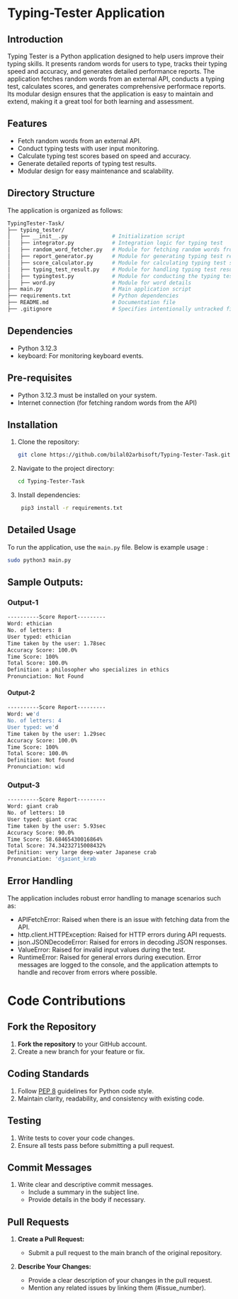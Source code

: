 # Typing-Tester Application

## Introduction
Typing Tester is a Python application designed to help users improve their typing skills.
It presents random words for users to type, tracks their typing speed and accuracy, and generates detailed performance reports.
The application fetches random words from an external API, conducts a typing test, calculates scores, and generates comprehensive performace reports. 
Its modular design ensures that the application is easy to maintain and extend, making it a great tool for both learning and assessment.

## Features
- Fetch random words from an external API.
- Conduct typing tests with user input monitoring.
- Calculate typing test scores based on speed and accuracy.
- Generate detailed reports of typing test results.
- Modular design for easy maintenance and scalability.

## Directory Structure

The application is organized as follows:
```bash
TypingTester-Task/
├── typing_tester/
│   ├── __init__.py              # Initialization script
│   ├── integrator.py            # Integration logic for typing test
│   ├── random_word_fetcher.py   # Module for fetching random words from API
│   ├── report_generator.py      # Module for generating typing test reports
│   ├── score_calculator.py      # Module for calculating typing test scores
│   ├── typing_test_result.py    # Module for handling typing test results
│   ├── typingtest.py            # Module for conducting the typing test
│   ├── word.py                  # Module for word details
├── main.py                      # Main application script
├── requirements.txt             # Python dependencies
├── README.md                    # Documentation file
├── .gitignore                   # Specifies intentionally untracked files to ignore
````
## Dependencies

- Python 3.12.3
- keyboard: For monitoring keyboard events.

## Pre-requisites

- Python 3.12.3 must be installed on your system.
- Internet connection (for fetching random words from the API)

## Installation

1. Clone the repository:
    ```bash
    git clone https://github.com/bilal02arbisoft/Typing-Tester-Task.git
    ```
2. Navigate to the project directory:
    ```bash
    cd Typing-Tester-Task
    ```
3. Install dependencies:
   ```bash
    pip3 install -r requirements.txt
    ```
## Detailed Usage
To run the application, use the `main.py` file. Below is example usage :
```sh
sudo python3 main.py 
```
## Sample Outputs:

### Output-1
```bash
----------Score Report---------
Word: ethician
No. of letters: 8
User typed: ethician
Time taken by the user: 1.78sec
Accuracy Score: 100.0%
Time Score: 100%
Total Score: 100.0%
Definition: a philosopher who specializes in ethics
Pronunciation: Not Found
```
#### Output-2
```bash
----------Score Report---------
Word: we'd
No. of letters: 4
User typed: we'd
Time taken by the user: 1.29sec
Accuracy Score: 100.0%
Time Score: 100%
Total Score: 100.0%
Definition: Not found
Pronunciation: wid
```
### Output-3
```bash
----------Score Report---------
Word: giant crab
No. of letters: 10
User typed: giant crac
Time taken by the user: 5.93sec
Accuracy Score: 90.0%
Time Score: 58.68465430016864%
Total Score: 74.34232715008432%
Definition: very large deep-water Japanese crab
Pronunciation: 'dʒaɪənt_kræb
```
## Error Handling
The application includes robust error handling to manage scenarios such as:

- APIFetchError: Raised when there is an issue with fetching data from the API.
- http.client.HTTPException: Raised for HTTP errors during API requests.
- json.JSONDecodeError: Raised for errors in decoding JSON responses.
- ValueError: Raised for invalid input values during the test.
- RuntimeError: Raised for general errors during execution.
Error messages are logged to the console, and the application attempts to handle and recover from errors where possible.

# Code Contributions

## Fork the Repository

1. **Fork the repository** to your GitHub account.
2. Create a new branch for your feature or fix.

## Coding Standards

1. Follow [PEP 8](https://www.python.org/dev/peps/pep-0008/) guidelines for Python code style.
2. Maintain clarity, readability, and consistency with existing code.

## Testing

1. Write tests to cover your code changes.
2. Ensure all tests pass before submitting a pull request.

## Commit Messages

1. Write clear and descriptive commit messages.
   - Include a summary in the subject line.
   - Provide details in the body if necessary.

## Pull Requests

1. **Create a Pull Request:**
   - Submit a pull request to the main branch of the original repository.
   
2. **Describe Your Changes:**
   - Provide a clear description of your changes in the pull request.
   - Mention any related issues by linking them (#issue_number).


   

    

